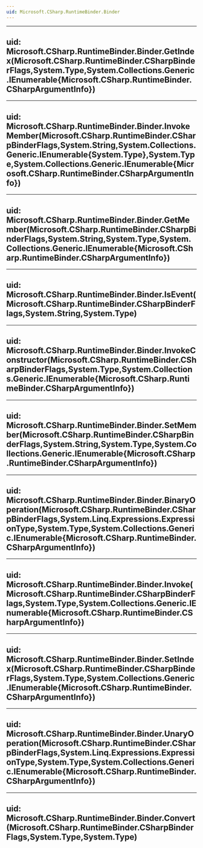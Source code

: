 ```yaml
---
uid: Microsoft.CSharp.RuntimeBinder.Binder
---
```


---
uid: Microsoft.CSharp.RuntimeBinder.Binder.GetIndex(Microsoft.CSharp.RuntimeBinder.CSharpBinderFlags,System.Type,System.Collections.Generic.IEnumerable{Microsoft.CSharp.RuntimeBinder.CSharpArgumentInfo})
---

---
uid: Microsoft.CSharp.RuntimeBinder.Binder.InvokeMember(Microsoft.CSharp.RuntimeBinder.CSharpBinderFlags,System.String,System.Collections.Generic.IEnumerable{System.Type},System.Type,System.Collections.Generic.IEnumerable{Microsoft.CSharp.RuntimeBinder.CSharpArgumentInfo})
---

---
uid: Microsoft.CSharp.RuntimeBinder.Binder.GetMember(Microsoft.CSharp.RuntimeBinder.CSharpBinderFlags,System.String,System.Type,System.Collections.Generic.IEnumerable{Microsoft.CSharp.RuntimeBinder.CSharpArgumentInfo})
---

---
uid: Microsoft.CSharp.RuntimeBinder.Binder.IsEvent(Microsoft.CSharp.RuntimeBinder.CSharpBinderFlags,System.String,System.Type)
---

---
uid: Microsoft.CSharp.RuntimeBinder.Binder.InvokeConstructor(Microsoft.CSharp.RuntimeBinder.CSharpBinderFlags,System.Type,System.Collections.Generic.IEnumerable{Microsoft.CSharp.RuntimeBinder.CSharpArgumentInfo})
---

---
uid: Microsoft.CSharp.RuntimeBinder.Binder.SetMember(Microsoft.CSharp.RuntimeBinder.CSharpBinderFlags,System.String,System.Type,System.Collections.Generic.IEnumerable{Microsoft.CSharp.RuntimeBinder.CSharpArgumentInfo})
---

---
uid: Microsoft.CSharp.RuntimeBinder.Binder.BinaryOperation(Microsoft.CSharp.RuntimeBinder.CSharpBinderFlags,System.Linq.Expressions.ExpressionType,System.Type,System.Collections.Generic.IEnumerable{Microsoft.CSharp.RuntimeBinder.CSharpArgumentInfo})
---

---
uid: Microsoft.CSharp.RuntimeBinder.Binder.Invoke(Microsoft.CSharp.RuntimeBinder.CSharpBinderFlags,System.Type,System.Collections.Generic.IEnumerable{Microsoft.CSharp.RuntimeBinder.CSharpArgumentInfo})
---

---
uid: Microsoft.CSharp.RuntimeBinder.Binder.SetIndex(Microsoft.CSharp.RuntimeBinder.CSharpBinderFlags,System.Type,System.Collections.Generic.IEnumerable{Microsoft.CSharp.RuntimeBinder.CSharpArgumentInfo})
---

---
uid: Microsoft.CSharp.RuntimeBinder.Binder.UnaryOperation(Microsoft.CSharp.RuntimeBinder.CSharpBinderFlags,System.Linq.Expressions.ExpressionType,System.Type,System.Collections.Generic.IEnumerable{Microsoft.CSharp.RuntimeBinder.CSharpArgumentInfo})
---

---
uid: Microsoft.CSharp.RuntimeBinder.Binder.Convert(Microsoft.CSharp.RuntimeBinder.CSharpBinderFlags,System.Type,System.Type)
---
